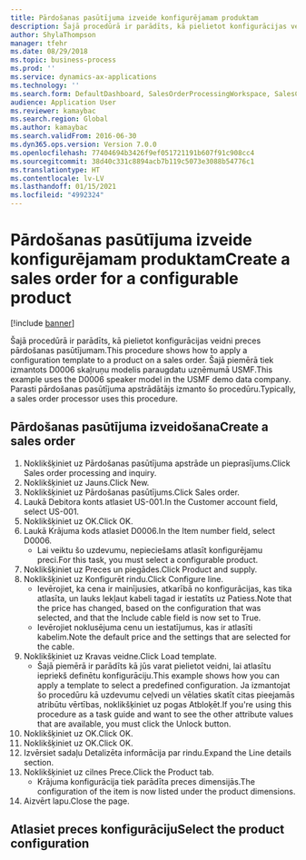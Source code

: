 ```yaml
---
title: Pārdošanas pasūtījuma izveide konfigurējamam produktam
description: Šajā procedūrā ir parādīts, kā pielietot konfigurācijas veidni preces pārdošanas pasūtījumam.
author: ShylaThompson
manager: tfehr
ms.date: 08/29/2018
ms.topic: business-process
ms.prod: ''
ms.service: dynamics-ax-applications
ms.technology: ''
ms.search.form: DefaultDashboard, SalesOrderProcessingWorkspace, SalesCreateOrder, SalesTable, PCRuntimeConfigurator, PCTemplateConfigurationSelection
audience: Application User
ms.reviewer: kamaybac
ms.search.region: Global
ms.author: kamaybac
ms.search.validFrom: 2016-06-30
ms.dyn365.ops.version: Version 7.0.0
ms.openlocfilehash: 77404694b3426f9ef051721191b607f91c908cc4
ms.sourcegitcommit: 38d40c331c8894acb7b119c5073e3088b54776c1
ms.translationtype: HT
ms.contentlocale: lv-LV
ms.lasthandoff: 01/15/2021
ms.locfileid: "4992324"
---
```

# <a name="create-a-sales-order-for-a-configurable-product"></a><span data-ttu-id="9bfb7-103">Pārdošanas pasūtījuma izveide konfigurējamam produktam</span><span class="sxs-lookup"><span data-stu-id="9bfb7-103">Create a sales order for a configurable product</span></span>

[!include [banner](../../includes/banner.md)]

<span data-ttu-id="9bfb7-104">Šajā procedūrā ir parādīts, kā pielietot konfigurācijas veidni preces pārdošanas pasūtījumam.</span><span class="sxs-lookup"><span data-stu-id="9bfb7-104">This procedure shows how to apply a configuration template to a product on a sales order.</span></span> <span data-ttu-id="9bfb7-105">Šajā piemērā tiek izmantots D0006 skaļruņu modelis paraugdatu uzņēmumā USMF.</span><span class="sxs-lookup"><span data-stu-id="9bfb7-105">This example uses the D0006 speaker model in the USMF demo data company.</span></span> <span data-ttu-id="9bfb7-106">Parasti pārdošanas pasūtījuma apstrādātājs izmanto šo procedūru.</span><span class="sxs-lookup"><span data-stu-id="9bfb7-106">Typically, a sales order processor uses this procedure.</span></span>


## <a name="create-a-sales-order"></a><span data-ttu-id="9bfb7-107">Pārdošanas pasūtījuma izveidošana</span><span class="sxs-lookup"><span data-stu-id="9bfb7-107">Create a sales order</span></span>
1. <span data-ttu-id="9bfb7-108">Noklikšķiniet uz Pārdošanas pasūtījuma apstrāde un pieprasījums.</span><span class="sxs-lookup"><span data-stu-id="9bfb7-108">Click Sales order processing and inquiry.</span></span>
2. <span data-ttu-id="9bfb7-109">Noklikšķiniet uz Jauns.</span><span class="sxs-lookup"><span data-stu-id="9bfb7-109">Click New.</span></span>
3. <span data-ttu-id="9bfb7-110">Noklikšķiniet uz Pārdošanas pasūtījums.</span><span class="sxs-lookup"><span data-stu-id="9bfb7-110">Click Sales order.</span></span>
4. <span data-ttu-id="9bfb7-111">Laukā Debitora konts atlasiet US-001.</span><span class="sxs-lookup"><span data-stu-id="9bfb7-111">In the Customer account field, select US-001.</span></span> 
5. <span data-ttu-id="9bfb7-112">Noklikšķiniet uz OK.</span><span class="sxs-lookup"><span data-stu-id="9bfb7-112">Click OK.</span></span>
6. <span data-ttu-id="9bfb7-113">Laukā Krājuma kods atlasiet D0006.</span><span class="sxs-lookup"><span data-stu-id="9bfb7-113">In the Item number field, select D0006.</span></span>
    * <span data-ttu-id="9bfb7-114">Lai veiktu šo uzdevumu, nepieciešams atlasīt konfigurējamu preci.</span><span class="sxs-lookup"><span data-stu-id="9bfb7-114">For this task, you must select a configurable product.</span></span>  
7. <span data-ttu-id="9bfb7-115">Noklikšķiniet uz Preces un piegādes.</span><span class="sxs-lookup"><span data-stu-id="9bfb7-115">Click Product and supply.</span></span>
8. <span data-ttu-id="9bfb7-116">Noklikšķiniet uz Konfigurēt rindu.</span><span class="sxs-lookup"><span data-stu-id="9bfb7-116">Click Configure line.</span></span>
    * <span data-ttu-id="9bfb7-117">Ievērojiet, ka cena ir mainījusies, atkarībā no konfigurācijas, kas tika atlasīta, un lauks Iekļaut kabeli tagad ir iestatīts uz Patiess.</span><span class="sxs-lookup"><span data-stu-id="9bfb7-117">Note that the price has changed, based on the configuration that was selected, and that the Include cable field is now set to True.</span></span>  
    * <span data-ttu-id="9bfb7-118">Ievērojiet noklusējuma cenu un iestatījumus, kas ir atlasīti kabelim.</span><span class="sxs-lookup"><span data-stu-id="9bfb7-118">Note the default price and the settings that are selected for the cable.</span></span>  
9. <span data-ttu-id="9bfb7-119">Noklikšķiniet uz Kravas veidne.</span><span class="sxs-lookup"><span data-stu-id="9bfb7-119">Click Load template.</span></span>
    * <span data-ttu-id="9bfb7-120">Šajā piemērā ir parādīts kā jūs varat pielietot veidni, lai atlasītu iepriekš definētu konfigurāciju.</span><span class="sxs-lookup"><span data-stu-id="9bfb7-120">This example shows how you can apply a template to select a predefined configuration.</span></span> <span data-ttu-id="9bfb7-121">Ja izmantojat šo procedūru kā uzdevumu ceļvedi un vēlaties skatīt citas pieejamās atribūtu vērtības, noklikšķiniet uz pogas Atbloķēt.</span><span class="sxs-lookup"><span data-stu-id="9bfb7-121">If you're using this procedure as a task guide and want to see the other attribute values that are available, you must click the Unlock button.</span></span>  
10. <span data-ttu-id="9bfb7-122">Noklikšķiniet uz OK.</span><span class="sxs-lookup"><span data-stu-id="9bfb7-122">Click OK.</span></span>
11. <span data-ttu-id="9bfb7-123">Noklikšķiniet uz OK.</span><span class="sxs-lookup"><span data-stu-id="9bfb7-123">Click OK.</span></span>
12. <span data-ttu-id="9bfb7-124">Izvērsiet sadaļu Detalizēta informācija par rindu.</span><span class="sxs-lookup"><span data-stu-id="9bfb7-124">Expand the Line details section.</span></span>
13. <span data-ttu-id="9bfb7-125">Noklikšķiniet uz cilnes Prece.</span><span class="sxs-lookup"><span data-stu-id="9bfb7-125">Click the Product tab.</span></span>
    * <span data-ttu-id="9bfb7-126">Krājuma konfigurācija tiek parādīta preces dimensijās.</span><span class="sxs-lookup"><span data-stu-id="9bfb7-126">The configuration of the item is now listed under the product dimensions.</span></span>  
14. <span data-ttu-id="9bfb7-127">Aizvērt lapu.</span><span class="sxs-lookup"><span data-stu-id="9bfb7-127">Close the page.</span></span>

## <a name="select-the-product-configuration"></a><span data-ttu-id="9bfb7-128">Atlasiet preces konfigurāciju</span><span class="sxs-lookup"><span data-stu-id="9bfb7-128">Select the product configuration</span></span>

